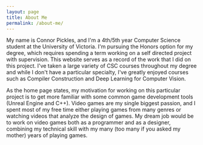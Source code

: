 ```yaml
---
layout: page
title: About Me
permalink: /about-me/
---
```


My name is Connor Pickles, and I'm a 4th/5th year Computer Science student at the University of Victoria. I'm pursuing the Honors option for my degree, which requires spending a term working on a self directed project with supervision. This website serves as a record of the work that I did on this project. I've taken a large variety of CSC courses throughout my degree and while I don't have a particular specialty, I've greatly enjoyed courses such as Compiler Construction and Deep Learning for Computer Vision.

As the home page states, my motivation for working on this particular project is to get more familiar with some common game development tools (Unreal Engine and C++). Video games are my single biggest passion, and I spent most of my free time either playing games from many genres or watching videos that analyze the design of games. My dream job would be to work on video games both as a programmer and as a designer, combining my technical skill with my many (too many if you asked my mother) years of playing games.